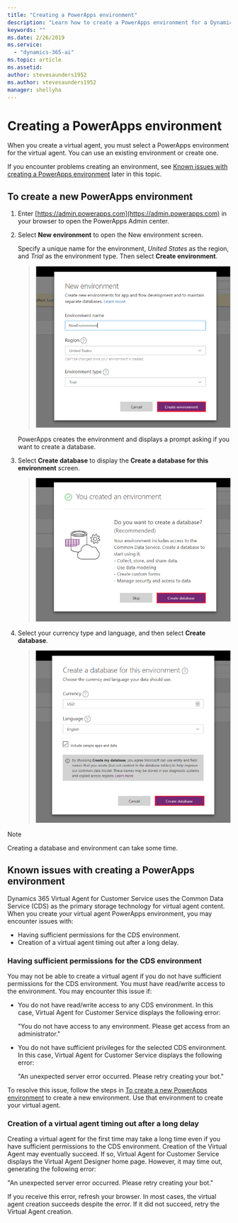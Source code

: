 ```yaml
---
title: "Creating a PowerApps environment"
description: "Learn how to create a PowerApps environment for a Dynamics 365 Virtual Agent for Customer Service."
keywords: ""
ms.date: 2/26/2019
ms.service:
  - "dynamics-365-ai"
ms.topic: article
ms.assetid: 
author: stevesaunders1952
ms.author: stevesaunders1952
manager: shellyha
---
```


# Creating a PowerApps environment

When you create a virtual agent, you must select a PowerApps environment for the virtual agent. You can use an existing environment or create one.

If you encounter problems creating an environment, see [Known issues with creating a PowerApps environment](#known-issues-with-creating-a-powerapps-environment) later in this topic.

## To create a new PowerApps environment

1. Enter [https://admin.powerapps.com](https://admin.powerapps.com) in your browser to open the PowerApps Admin center.

2. Select **New environment** to open the New environment screen.

    Specify a unique name for the environment, *United States* as the region, and *Trial* as the environment type. Then select **Create environment**.

   > ![Create environment](media/create-environment.png)

    PowerApps creates the environment and displays a prompt asking if you want to create a database.

3. Select **Create database** to display the **Create a database for this environment** screen.

   > ![Create database](media/create-database.png)

4. Select your currency type and language, and then select **Create database**.

   > ![Create database](media/create-database2.png)

> [!NOTE]
> Creating a database and environment can take some time.

## Known issues with creating a PowerApps environment

Dynamics 365 Virtual Agent for Customer Service uses the Common Data Service (CDS) as the primary storage technology for virtual agent content. When you create your virtual agent PowerApps environment, you may encounter issues with:

* Having sufficient permissions for the CDS environment.
* Creation of a virtual agent timing out after a long delay.

### Having sufficient permissions for the CDS environment

You may not be able to create a virtual agent if you do not have sufficient permissions for the CDS environment. You must have read/write access to the environment. You may encounter this issue if:

* You do not have read/write access to any CDS environment. In this case, Virtual Agent for Customer Service displays the following error:

    "You do not have access to any environment. Please get access from an administrator."

* You do not have sufficient privileges for the selected CDS environment. In this case, Virtual Agent for Customer Service displays the following error:

    "An unexpected server error occurred. Please retry creating your bot."

To resolve this issue, follow the steps in [To create a new PowerApps environment](#to-create-a-new-powerapps-environment) to create a new environment. Use that environment to create your virtual agent.

### Creation of a virtual agent timing out after a long delay

Creating a virtual agent for the first time may take a long time even if you have sufficient permissions to the CDS environment. Creation of the Virtual Agent may eventually succeed. If so, Virtual Agent for Customer Service displays the Virtual Agent Designer home page. However, it may time out, generating the following error:

"An unexpected server error occurred. Please retry creating your bot."

If you receive this error, refresh your browser. In most cases, the virtual agent creation succeeds despite the error. If it did not succeed, retry the Virtual Agent creation.